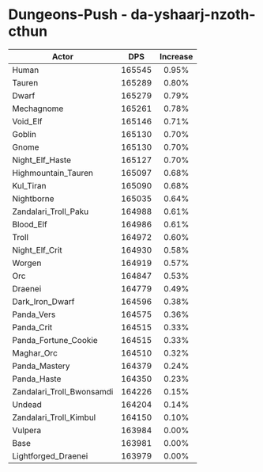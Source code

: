 # Dungeons-Push - da-yshaarj-nzoth-cthun
| Actor | DPS | Increase |
|---|:---:|:---:|
|Human|165545|0.95%|
|Tauren|165289|0.80%|
|Dwarf|165279|0.79%|
|Mechagnome|165261|0.78%|
|Void_Elf|165146|0.71%|
|Goblin|165130|0.70%|
|Gnome|165130|0.70%|
|Night_Elf_Haste|165127|0.70%|
|Highmountain_Tauren|165097|0.68%|
|Kul_Tiran|165090|0.68%|
|Nightborne|165035|0.64%|
|Zandalari_Troll_Paku|164988|0.61%|
|Blood_Elf|164986|0.61%|
|Troll|164972|0.60%|
|Night_Elf_Crit|164930|0.58%|
|Worgen|164919|0.57%|
|Orc|164847|0.53%|
|Draenei|164779|0.49%|
|Dark_Iron_Dwarf|164596|0.38%|
|Panda_Vers|164575|0.36%|
|Panda_Crit|164515|0.33%|
|Panda_Fortune_Cookie|164515|0.33%|
|Maghar_Orc|164510|0.32%|
|Panda_Mastery|164379|0.24%|
|Panda_Haste|164350|0.23%|
|Zandalari_Troll_Bwonsamdi|164226|0.15%|
|Undead|164204|0.14%|
|Zandalari_Troll_Kimbul|164150|0.10%|
|Vulpera|163984|0.00%|
|Base|163981|0.00%|
|Lightforged_Draenei|163979|0.00%|
